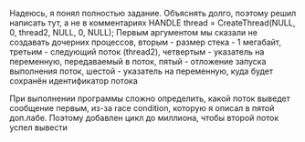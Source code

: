 Надеюсь, я понял полностью задание. Объяснять долго, поэтому решил написать тут, а не в комментариях
HANDLE thread = CreateThread(NULL, 0, thread2, NULL, 0, NULL); Первым аргументом мы сказали не создавать дочерних процессов, вторым - размер стека - 1 мегабайт,
третьим - следующий поток (thread2), четвертым - указатель на переменную, передаваемый в поток, пятый - отложение запуска выполнения поток,
шестой - указатель на переменную, куда будет сохранён идентификатор потока

При выполнении программы сложно определить, какой поток выведет сообщение первым, из-за race condition, которую я описал в пятой доп.лабе.
Поэтому добавлен цикл до миллиона, чтобы второй поток успел вывести
